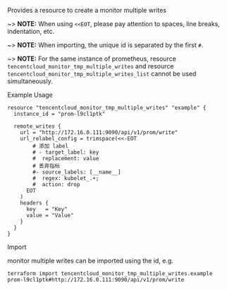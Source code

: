 Provides a resource to create a monitor multiple writes

~> **NOTE:** When using `<<EOT`, please pay attention to spaces, line breaks, indentation, etc.

~> **NOTE:** When importing, the unique id is separated by the first `#`.

~> **NOTE:** For the same instance of prometheus, resource `tencentcloud_monitor_tmp_multiple_writes` and resource `tencentcloud_monitor_tmp_multiple_writes_list` cannot be used simultaneously.

Example Usage

```hcl
resource "tencentcloud_monitor_tmp_multiple_writes" "example" {
  instance_id = "prom-l9cl1ptk"

  remote_writes {
    url = "http://172.16.0.111:9090/api/v1/prom/write"
    url_relabel_config = trimspace(<<-EOT
        # 添加 label
        # - target_label: key
        #  replacement: value
        # 丢弃指标
        #- source_labels: [__name__]
        #  regex: kubelet_.+;
        #  action: drop
      EOT
    )
    headers {
      key   = "Key"
      value = "Value"
    }
  }
}
```

Import

monitor multiple writes can be imported using the id, e.g.

```
terraform import tencentcloud_monitor_tmp_multiple_writes.example prom-l9cl1ptk#http://172.16.0.111:9090/api/v1/prom/write
```
